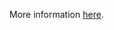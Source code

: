 More information [here](https://docs.prismacloud.io/en/enterprise-edition/policy-reference/google-cloud-policies/google-cloud-general-policies/bc-gcp-general-x).
